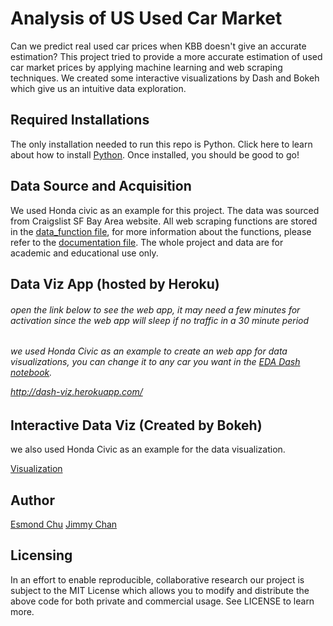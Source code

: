 # Analysis of US Used Car Market
Can we predict real used car prices when KBB doesn't give an accurate estimation?
This project tried to provide a more accurate estimation of used car market prices by applying machine learning and web scraping techniques.
We created some interactive visualizations by Dash and Bokeh which give us an intuitive data exploration.

## Required Installations
The only installation needed to run this repo is Python. Click here to learn about how to install [Python](https://www.python.org/getit/). Once installed, you should be good to go!

## Data Source and Acquisition
We used Honda civic as an example for this project. The data was sourced from Craigslist SF Bay Area website. All web scraping functions are stored in the [data_function file](data_function.py), for more information about the functions, please refer to the [documentation file](documentation.md). The whole project and data are for academic and educational use only.


## Data Viz App (hosted by Heroku)

<h6>open the link below to see the web app, it may need a few minutes for activation since the web app will sleep if no traffic in a 30 minute period<h6>

we used Honda Civic as an example to create an web app for data visualizations, you can change it to any car you want in the [EDA Dash notebook](EDA_Dash.ipynb).

http://dash-viz.herokuapp.com/

## Interactive Data Viz (Created by Bokeh)
we also used Honda Civic as an example for the data visualization.

[Visualization](http://htmlpreview.github.io/?https://github.com/esmondhkchu/usedcaranalysis/blob/master/Data_Visualization.html)

## Author
[Esmond Chu](http://esmondhkchu.github.io) [Jimmy Chan](http://jimxx1995.github.io)



## Licensing
In an effort to enable reproducible, collaborative research our project is subject to the MIT License which allows you to modify and distribute the above code for both private and commercial usage. See LICENSE to learn more.

